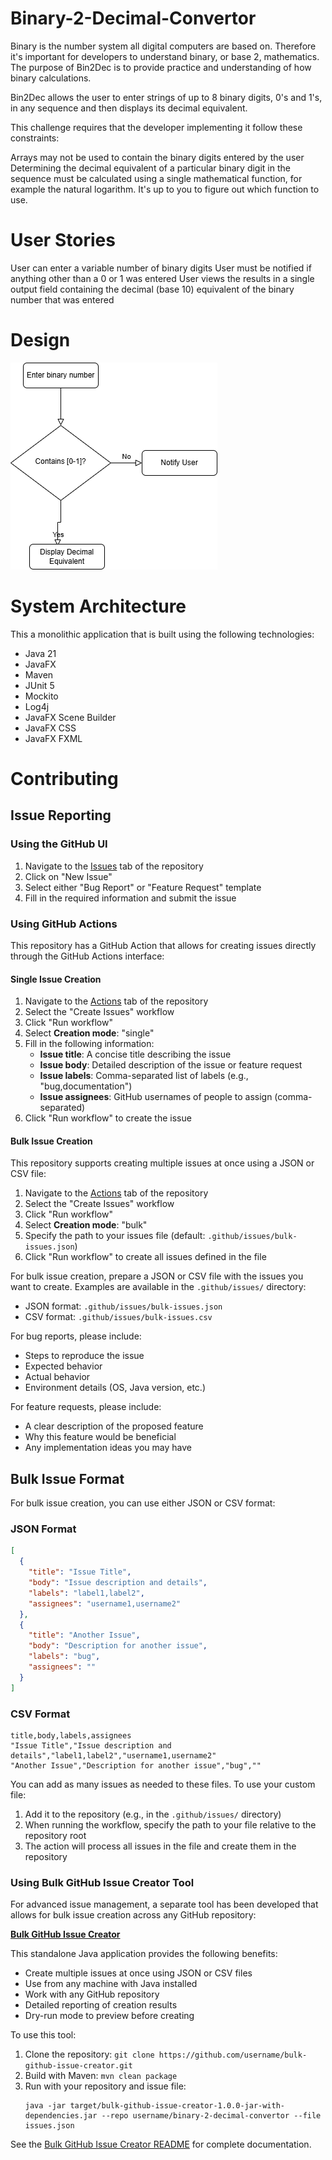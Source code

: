 # Binary-2-Decimal-Convertor

Binary is the number system all digital computers are based on. Therefore it's important for developers to understand binary, or base 2, mathematics. The purpose of Bin2Dec is to provide practice and understanding of how binary calculations.

Bin2Dec allows the user to enter strings of up to 8 binary digits, 0's and 1's, in any sequence and then displays its decimal equivalent.

This challenge requires that the developer implementing it follow these constraints:

Arrays may not be used to contain the binary digits entered by the user
Determining the decimal equivalent of a particular binary digit in the sequence must be calculated using a single mathematical function, for example the natural logarithm. It's up to you to figure out which function to use.


# User Stories
 User can enter a variable number of binary digits
 User must be notified if anything other than a 0 or 1 was entered
 User views the results in a single output field containing the decimal (base 10) equivalent of the binary number that was entered


# Design

![image](design.png)

# System Architecture
This a monolithic application that is built using the following technologies:
- Java 21
- JavaFX
- Maven
- JUnit 5
- Mockito
- Log4j
- JavaFX Scene Builder
- JavaFX CSS
- JavaFX FXML

# Contributing

## Issue Reporting

### Using the GitHub UI
1. Navigate to the [Issues](https://github.com/username/binary-2-decimal-convertor/issues) tab of the repository
2. Click on "New Issue"
3. Select either "Bug Report" or "Feature Request" template
4. Fill in the required information and submit the issue

### Using GitHub Actions
This repository has a GitHub Action that allows for creating issues directly through the GitHub Actions interface:

#### Single Issue Creation
1. Navigate to the [Actions](https://github.com/username/binary-2-decimal-convertor/actions) tab of the repository
2. Select the "Create Issues" workflow
3. Click "Run workflow"
4. Select **Creation mode**: "single"
5. Fill in the following information:
   - **Issue title**: A concise title describing the issue
   - **Issue body**: Detailed description of the issue or feature request
   - **Issue labels**: Comma-separated list of labels (e.g., "bug,documentation")
   - **Issue assignees**: GitHub usernames of people to assign (comma-separated)
6. Click "Run workflow" to create the issue

#### Bulk Issue Creation
This repository supports creating multiple issues at once using a JSON or CSV file:

1. Navigate to the [Actions](https://github.com/username/binary-2-decimal-convertor/actions) tab of the repository
2. Select the "Create Issues" workflow
3. Click "Run workflow"
4. Select **Creation mode**: "bulk"
5. Specify the path to your issues file (default: `.github/issues/bulk-issues.json`)
6. Click "Run workflow" to create all issues defined in the file

For bulk issue creation, prepare a JSON or CSV file with the issues you want to create. Examples are available in the `.github/issues/` directory:
- JSON format: `.github/issues/bulk-issues.json`
- CSV format: `.github/issues/bulk-issues.csv`

For bug reports, please include:
- Steps to reproduce the issue
- Expected behavior
- Actual behavior
- Environment details (OS, Java version, etc.)

For feature requests, please include:
- A clear description of the proposed feature
- Why this feature would be beneficial
- Any implementation ideas you may have

## Bulk Issue Format

For bulk issue creation, you can use either JSON or CSV format:

### JSON Format
```json
[
  {
    "title": "Issue Title",
    "body": "Issue description and details",
    "labels": "label1,label2",
    "assignees": "username1,username2"
  },
  {
    "title": "Another Issue",
    "body": "Description for another issue",
    "labels": "bug",
    "assignees": ""
  }
]
```

### CSV Format
```csv
title,body,labels,assignees
"Issue Title","Issue description and details","label1,label2","username1,username2"
"Another Issue","Description for another issue","bug",""
```

You can add as many issues as needed to these files. To use your custom file:
1. Add it to the repository (e.g., in the `.github/issues/` directory)
2. When running the workflow, specify the path to your file relative to the repository root
3. The action will process all issues in the file and create them in the repository

### Using Bulk GitHub Issue Creator Tool

For advanced issue management, a separate tool has been developed that allows for bulk issue creation across any GitHub repository:

**[Bulk GitHub Issue Creator](https://github.com/username/bulk-github-issue-creator)**

This standalone Java application provides the following benefits:
- Create multiple issues at once using JSON or CSV files
- Use from any machine with Java installed
- Work with any GitHub repository
- Detailed reporting of creation results
- Dry-run mode to preview before creating

To use this tool:
1. Clone the repository: `git clone https://github.com/username/bulk-github-issue-creator.git`
2. Build with Maven: `mvn clean package`
3. Run with your repository and issue file: 
   ```
   java -jar target/bulk-github-issue-creator-1.0.0-jar-with-dependencies.jar --repo username/binary-2-decimal-convertor --file issues.json
   ```

See the [Bulk GitHub Issue Creator README](https://github.com/username/bulk-github-issue-creator) for complete documentation.


